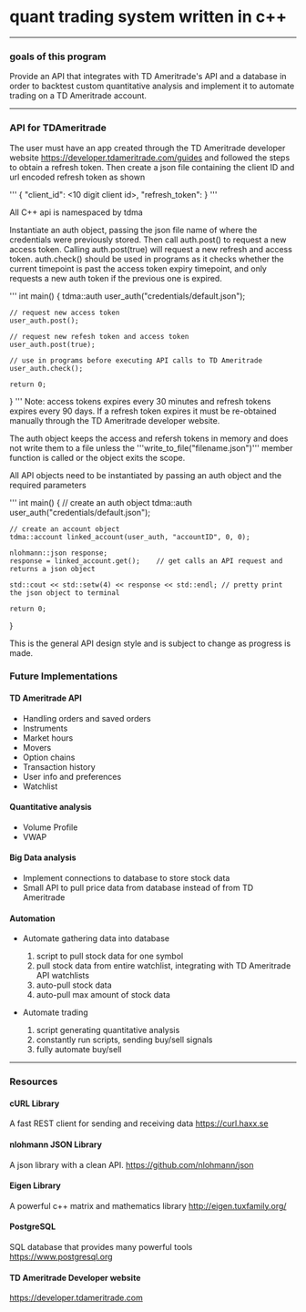 # quant trading system written in c++
___

### goals of this program
Provide an API that integrates with TD Ameritrade's API and a database in order to backtest custom
quantitative analysis and implement it to automate trading on a TD Ameritrade account.

___

### API for TDAmeritrade
The user must have an app created through the TD Ameritrade developer website
<https://developer.tdameritrade.com/guides>
and followed the steps to obtain a refresh token. Then create a json file containing the
client ID and url encoded refresh token as shown

'''
{
    "client_id": <10 digit client id>,
    "refresh_token": <url encoded refresh token>
}
'''

All C++ api is namespaced by tdma

Instantiate an auth object, passing the json file name of where the credentials were previously
stored. Then call auth.post() to request a new access token. Calling auth.post(true) will request
a new refresh and access token.
auth.check() should be used in programs as it checks whether the current timepoint is past the
access token expiry timepoint, and only requests a new auth token if the previous one is expired.
 

'''
int main()
{
    tdma::auth user_auth("credentials/default.json");

    // request new access token
    user_auth.post();

    // request new refesh token and access token
    user_auth.post(true);

    // use in programs before executing API calls to TD Ameritrade
    user_auth.check();

    return 0;
    
}
'''
Note: access tokens expires every 30 minutes and refresh tokens expires every 90 days.
If a refresh token expires it must be re-obtained manually through the TD Ameritrade developer website.

The auth object keeps the access and refersh tokens in memory and does not write them to a file
unless the '''write_to_file("filename.json")''' member function is called or the object exits the scope.

All API objects need to be instantiated by passing an auth object and the required parameters

'''
int main()
{
    // create an auth object
    tdma::auth user_auth("credentials/default.json");

    // create an account object
    tdma::account linked_account(user_auth, "accountID", 0, 0);
   
    nlohmann::json response;
    response = linked_account.get();    // get calls an API request and returns a json object

    std::cout << std::setw(4) << response << std::endl; // pretty print the json object to terminal

    return 0;
}

This is the general API design style and is subject to change as progress is made.

### Future Implementations
#### TD Ameritrade API
- Handling orders and saved orders
- Instruments
- Market hours
- Movers
- Option chains
- Transaction history
- User info and preferences
- Watchlist

#### Quantitative analysis
- Volume Profile
- VWAP

#### Big Data analysis
- Implement connections to database to store stock data
- Small API to pull price data from database instead of from TD Ameritrade

#### Automation
- Automate gathering data into database
    1. script to pull stock data for one symbol
    2. pull stock data from entire watchlist, integrating with TD Ameritrade API watchlists
    3. auto-pull stock data
    4. auto-pull max amount of stock data

- Automate trading
    1. script generating quantitative analysis
    2. constantly run scripts, sending buy/sell signals
    3. fully automate buy/sell

___

### Resources
#### cURL Library
A fast REST client for sending and receiving data
<https://curl.haxx.se>

#### nlohmann JSON Library
A json library with a clean API.
<https://github.com/nlohmann/json>

#### Eigen Library
A powerful c++ matrix and mathematics library
<http://eigen.tuxfamily.org/>

#### PostgreSQL
SQL database that provides many powerful tools
<https://www.postgresql.org>

#### TD Ameritrade Developer website
<https://developer.tdameritrade.com>
